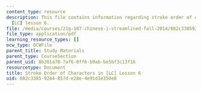 ```yaml
---
content_type: resource
description: This file contains information regarding stroke order of characters in
  [LC] lesson 6.
file: /media/courses/21g-107-chinese-i-streamlined-fall-2014/882c33859244857de28e4e91d1e350e8_MIT21G_107F14_Chars6_SO.pdf
file_type: application/pdf
learning_resource_types: []
ocw_type: OCWFile
parent_title: Study Materials
parent_type: CourseSection
parent_uid: 8b281a78-7af6-0ff6-b9ab-be5bf3c13f16
resourcetype: Document
title: Stroke Order of Characters in [LC] Lesson 6
uid: 882c3385-9244-857d-e28e-4e91d1e350e8
---
```

